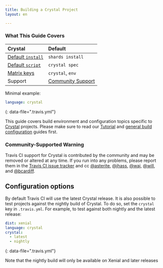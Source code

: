 ```yaml
---
title: Building a Crystal Project
layout: en

---
```


### What This Guide Covers

<aside markdown="block" class="ataglance">

| Crystal                                     | Default                                   |
|:--------------------------------------------|:------------------------------------------|
| [Default `install`](#dependency-management) | `shards install`                          |
| [Default `script`](#default-build-script)   | `crystal spec`                            |
| [Matrix keys](#build-matrix)                | `crystal`, `env`                          |
| Support                                     | [Community Support](https://travis-ci.community/c/languages/crystal) |

Minimal example:

```yaml
language: crystal
```
{: data-file=".travis.yml"}

</aside>

This guide covers build environment and configuration topics specific to [Crystal](http://crystal-lang.org)
projects. Please make sure to read our
[Tutorial](/user/tutorial/) and
[general build configuration](/user/customizing-the-build/) guides first.

### Community-Supported Warning

Travis CI support for Crystal is contributed by the community and may be removed or
altered at any time. If you run into any problems, please report them in the
[Travis CI issue tracker](https://github.com/travis-ci/travis-ci/issues/new?labels=community:crystal)
and cc [@asterite](https://github.com/asterite),
[@jhass](https://github.com/jhass),
[@waj](https://github.com/waj),
[@will](https://github.com/will), and
[@bcardiff](https://github.com/bcardiff).

## Configuration options

By default Travis CI will use the latest Crystal release. It is also possible
to test projects against the nightly build of Crystal. To do so, set the
`crystal` key in `.travis.yml`. For example, to test against both nightly and
the latest release:

```yaml
dist: xenial
language: crystal
crystal:
  - latest
  - nightly
```
{: data-file=".travis.yml"}

Note that the nightly build will only be available on Xenial and later releases 
